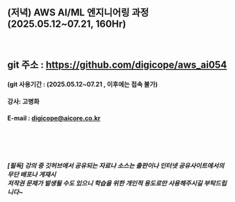 
## (저녁) AWS AI/ML 엔지니어링 과정 (2025.05.12~07.21, 160Hr)
<br>

## git 주소 :    https://github.com/digicope/aws_ai054
#### (git 사용기간 : (2025.05.12~07.21 , 이후에는 접속 불가)


#### 강사: 고병화
#### E-mail : digicope@aicore.co.kr

<br>
<br>
<br>

##### [필독] 강의 중 깃허브에서 공유되는 자료나 소스는 출판이나 인터넷 공유사이트에서의 무단 배포나 게재시 <br> 저작권 문제가 발생될 수도 있으니 학습을 위한 개인적 용도로만 사용해주시길 부탁드립니다~     
